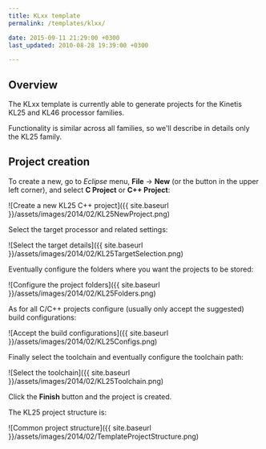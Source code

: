 ```yaml
---
title: KLxx template
permalink: /templates/klxx/

date: 2015-09-11 21:29:00 +0300
last_updated: 2010-08-28 19:39:00 +0300

---
```


## Overview

The KLxx template is currently able to generate projects for the Kinetis KL25 and KL46 processor families.

Functionality is similar across all families, so we'll describe in details only the KL25 family.

## Project creation

To create a new, go to _Eclipse_ menu, **File** → **New** (or the button in the upper left corner), and select **C Project** or **C++ Project**:

![Create a new KL25 C++ project]({{ site.baseurl }}/assets/images/2014/02/KL25NewProject.png)

Select the target processor and related settings:

![Select the target details]({{ site.baseurl }}/assets/images/2014/02/KL25TargetSelection.png)

Eventually configure the folders where you want the projects to be stored:

![Configure the project folders]({{ site.baseurl }}/assets/images/2014/02/KL25Folders.png)

As for all C/C++ projects configure (usually only accept the suggested) build configurations:

![Accept the build configurations]({{ site.baseurl }}/assets/images/2014/02/KL25Configs.png)

Finally select the toolchain and eventually configure the toolchain path:

![Select the toolchain]({{ site.baseurl }}/assets/images/2014/02/KL25Toolchain.png)

Click the **Finish** button and the project is created.

The KL25 project structure is:

![Common project structure]({{ site.baseurl }}/assets/images/2014/02/TemplateProjectStructure.png)
